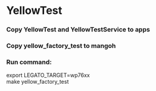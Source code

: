 # YellowTest

### Copy YellowTest and YellowTestService to apps 
### Copy yellow_factory_test to mangoh 
### Run command:  
  export LEGATO_TARGET=wp76xx  
  make yellow_factory_test 
